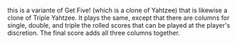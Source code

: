 this is a variante of Get Five! (which is a clone of Yahtzee) that is likewise a clone of Triple Yahtzee. It plays the same, except that there are columns for single, double, and triple the rolled scores that can be played at the player's discretion. The final score adds all three columns together.